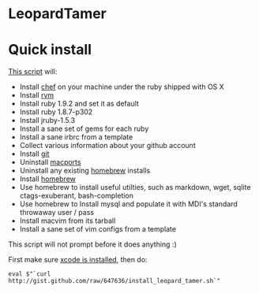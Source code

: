 LeopardTamer
============


Quick install
=============
[This script][gist] will:

* Install [chef][chef] on your machine under the ruby shipped with OS X
* Install [rvm][rvm] 
* Install ruby 1.9.2 and set it as default
* Install ruby 1.8.7-p302
* Install jruby-1.5.3
* Install a sane set of gems for each ruby
* Install a sane irbrc from a template
* Collect various information about your github account
* Install [git][git]
* Uninstall [macports][macports]
* Uninstall any existing [homebrew][homebrew] installs
* Install [homebrew][homebrew]
* Use homebrew to install useful utilties, such as markdown, wget, sqlite
  ctags-exuberant, bash-completion
* Use homebrew to Install mysql and populate it with MDI's
  standard throwaway user / pass
* Install macvim from its tarball
* Install a sane set of vim configs from a template

This script will not prompt before it does anything :)

First make sure [xcode is installed][xcode], then do:

    eval $"`curl http://gist.github.com/raw/647636/install_leopard_tamer.sh`"

[gist]:http://http://gist.github.com/raw/647636/install_leopard_tamer.sh
[xcode]:http://developer.apple.com/technologies/xcode.html
[chef]:http://www.opscode.com/chef/
[homebrew]:http://github.com/mxcl/homebrew
[rvm]:http://rvm.beginrescueend.com/
[macports]:http://www.macports.org/
[git]:http://git-scm.com/
